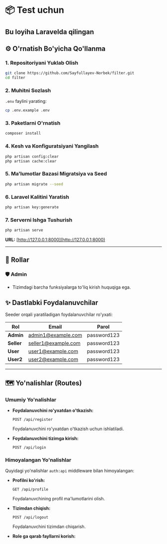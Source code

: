 # 📦 Test uchun

Bu loyiha Laravelda qilingan
---

## ⚙️ O'rnatish Bo'yicha Qo'llanma

### 1. Repositoriyani Yuklab Olish

```bash
git clone https://github.com/Sayfullayev-Norbek/filter.git
cd filter
```

### 2. Muhitni Sozlash

`.env` faylini yarating:

```bash
cp .env.example .env
```

### 3. Paketlarni O'rnatish

```bash
composer install
```

### 4. Kesh va Konfiguratsiyani Yangilash

```bash
php artisan config:clear
php artisan cache:clear
```

### 5. Ma'lumotlar Bazasi Migratsiya va Seed

```bash
php artisan migrate --seed
```

### 6. Laravel Kalitini Yaratish

```bash
php artisan key:generate
```

### 7. Serverni Ishga Tushurish

```bash
php artisan serve
```

**URL:** [http://127.0.0.1:8000](http://127.0.0.1:8000)

---

## 👥 Rollar 

### 🛡️ Admin
- Tizimdagi barcha funksiyalarga to'liq kirish huquqiga ega.


## ✨ Dastlabki Foydalanuvchilar

Seeder orqali yaratiladigan foydalanuvchilar ro'yxati:

| Rol        | Email               | Parol       |
|------------|---------------------|-------------|
| **Admin**  | admin1@example.com  | password123 |
| **Seller** | seller1@example.com | password123 |
| **User**   | user1@example.com   | password123 |
| **User2**  | user2@example.com   | password123 |

---

## 🗺️ Yo'nalishlar (Routes)

### Umumiy Yo'nalishlar
- **Foydalanuvchini ro'yxatdan o'tkazish:**
  ```http
  POST /api/register
  ```
  Foydalanuvchini ro'yxatdan o'tkazish uchun ishlatiladi.

- **Foydalanuvchini tizimga kirish:**
  ```http
  POST /api/login
  ```

### Himoyalangan Yo'nalishlar
Quyidagi yo'nalishlar `auth:api` middleware bilan himoyalangan:

- **Profilni ko'rish:**
  ```http
  GET /api/profile
  ```
  Foydalanuvchining profil ma'lumotlarini olish.

- **Tizimdan chiqish:**
  ```http
  POST /api/logout
  ```
  Foydalanuvchini tizimdan chiqarish.


- **Role ga qarab fayllarni korish:**
